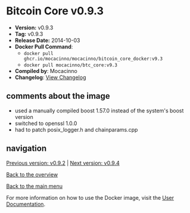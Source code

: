 # Bitcoin Core v0.9.3

- **Version:** v0.9.3
- **Tag:** v0.9.3
- **Release Date:** 2014-10-03
- **Docker Pull Command**:
  - `docker pull ghcr.io/mocacinno/mocacinno/bitcoin_core_docker:v9.3`
  - `docker pull mocacinno/btc_core:v9.3`
- **Compiled by**: Mocacinno
- **Changelog**: [View Changelog](https://github.com/bitcoin/bitcoin/blob/v0.9.3/doc/release-notes.md)

## comments about the image

- used a manually compiled boost 1.57.0 instead of the system's boost version
- switched to openssl 1.0.0
- had to patch posix_logger.h and chainparams.cpp

## navigation

[Previous version: v0.9.2](./v9.2.md) | [Next version: v0.9.4](./v9.4.md)

[Back to the overview](./Readme.md)

[Back to the main menu](../Readme.md)

For more information on how to use the Docker image, visit the [User Documentation](../userdocs/Readme.md).

<!-- Google tag (gtag.js) -->
<script async src="https://www.googletagmanager.com/gtag/js?id=G-BPC6NC6FF9"></script>
<script>
  window.dataLayer = window.dataLayer || [];
  function gtag(){dataLayer.push(arguments);}
  gtag('js', new Date());

  gtag('config', 'G-BPC6NC6FF9');
</script>
